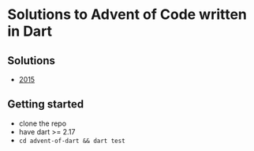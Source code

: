 # Solutions to Advent of Code written in Dart

## Solutions

- [2015](./lib/advent_of_dart_2015.dart)

## Getting started

- clone the repo
- have dart >= 2.17
- `cd advent-of-dart && dart test`
